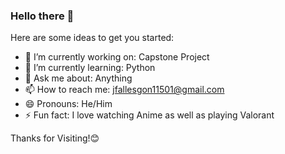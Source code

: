 ### Hello there 👋


Here are some ideas to get you started:

- 🔭 I’m currently working on: Capstone Project
- 🌱 I’m currently learning: Python
- 💬 Ask me about: Anything
- 📫 How to reach me: jfallesgon11501@gmail.com
- 😄 Pronouns: He/Him
- ⚡ Fun fact: I love watching Anime as well as playing Valorant

Thanks for Visiting!😊
